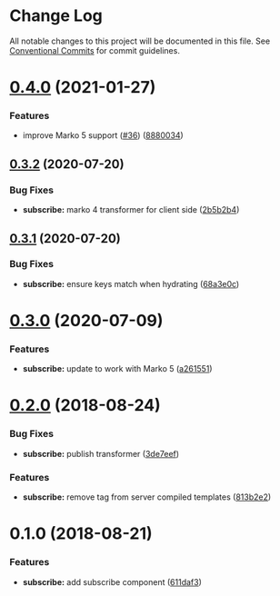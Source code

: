 # Change Log

All notable changes to this project will be documented in this file.
See [Conventional Commits](https://conventionalcommits.org) for commit guidelines.

# [0.4.0](https://github.com/marko-js/tags/compare/@marko-tags/subscribe@0.3.2...@marko-tags/subscribe@0.4.0) (2021-01-27)


### Features

* improve Marko 5 support ([#36](https://github.com/marko-js/tags/issues/36)) ([8880034](https://github.com/marko-js/tags/commit/88800342922709b88930863a864869c711386c3c))





## [0.3.2](https://github.com/marko-js/tags/compare/@marko-tags/subscribe@0.3.1...@marko-tags/subscribe@0.3.2) (2020-07-20)


### Bug Fixes

* **subscribe:** marko 4 transformer for client side ([2b5b2b4](https://github.com/marko-js/tags/commit/2b5b2b4af26ccdce3245bb62bb3c770725c3237c))





## [0.3.1](https://github.com/marko-js/tags/compare/@marko-tags/subscribe@0.3.0...@marko-tags/subscribe@0.3.1) (2020-07-20)


### Bug Fixes

* **subscribe:** ensure keys match when hydrating ([68a3e0c](https://github.com/marko-js/tags/commit/68a3e0c4b92ab53a70ae99e57b953f91202030f6))





# [0.3.0](https://github.com/marko-js/tags/compare/@marko-tags/subscribe@0.2.0...@marko-tags/subscribe@0.3.0) (2020-07-09)


### Features

* **subscribe:** update to work with Marko 5 ([a261551](https://github.com/marko-js/tags/commit/a26155113ad96296e784674f517a6ccf7ba05b2d))





<a name="0.2.0"></a>
# [0.2.0](https://github.com/marko-js/tags/compare/@marko-tags/subscribe@0.1.0...@marko-tags/subscribe@0.2.0) (2018-08-24)


### Bug Fixes

* **subscribe:** publish transformer ([3de7eef](https://github.com/marko-js/tags/commit/3de7eef))


### Features

* **subscribe:** remove tag from server compiled templates ([813b2e2](https://github.com/marko-js/tags/commit/813b2e2))




<a name="0.1.0"></a>
# 0.1.0 (2018-08-21)


### Features

* **subscribe:** add subscribe component ([611daf3](https://github.com/marko-js/tags/commit/611daf3))
